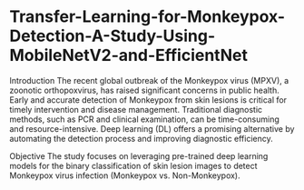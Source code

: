 # Transfer-Learning-for-Monkeypox-Detection-A-Study-Using-MobileNetV2-and-EfficientNet

Introduction
The recent global outbreak of the Monkeypox virus (MPXV), a zoonotic orthopoxvirus, has raised significant concerns in public health. Early and accurate detection of Monkeypox from skin lesions is critical for timely intervention and disease management. Traditional diagnostic methods, such as PCR and clinical examination, can be time-consuming and resource-intensive. Deep learning (DL) offers a promising alternative by automating the detection process and improving diagnostic efficiency.

Objective
The study focuses on leveraging pre-trained deep learning models for the binary classification of skin lesion images to detect Monkeypox virus infection (Monkeypox vs. Non-Monkeypox).
